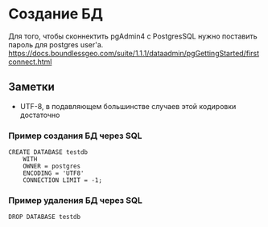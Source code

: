 # Создание БД

Для того, чтобы сконнектить pgAdmin4 с PostgresSQL нужно поставить пароль для postgres user'a.
<https://docs.boundlessgeo.com/suite/1.1.1/dataadmin/pgGettingStarted/firstconnect.html>

## Заметки

- UTF-8, в подавляющем большинстве случаев этой кодировки достаточно

### Пример создания БД через SQL

```postgresql
CREATE DATABASE testdb
    WITH 
    OWNER = postgres
    ENCODING = 'UTF8'
    CONNECTION LIMIT = -1;
```

### Пример удаления БД через SQL

```postgresql
DROP DATABASE testdb
```
